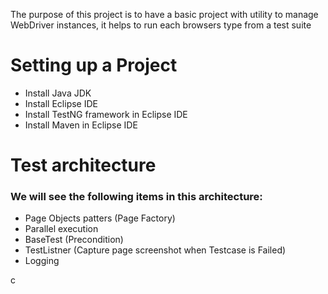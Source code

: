 The purpose of this project is to have a basic project with utility to manage WebDriver instances, it helps to run each browsers type from a test suite
# Setting up a Project
- Install Java JDK
- Install Eclipse IDE
- Install TestNG framework in Eclipse IDE 
- Install Maven in Eclipse IDE

# Test architecture
### We will see the following items in this architecture:
- Page Objects patters (Page Factory)
- Parallel execution
- BaseTest (Precondition)
- TestListner (Capture page screenshot when Testcase is Failed)
- Logging

c
